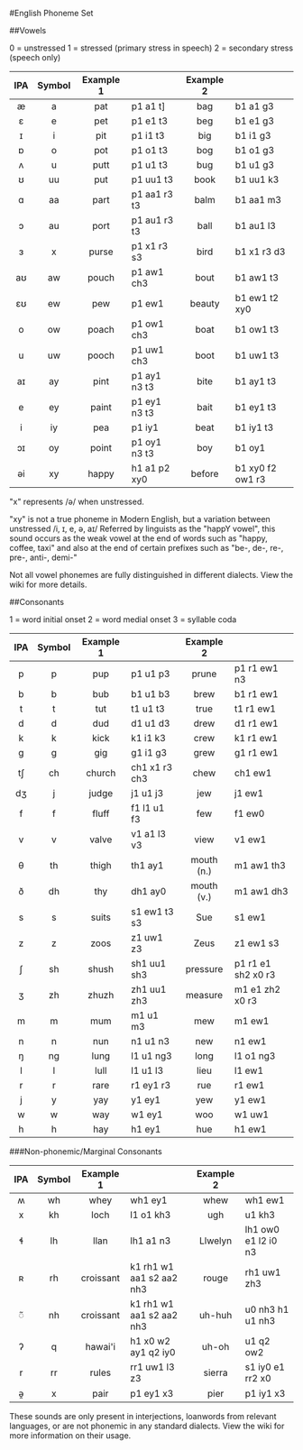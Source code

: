 #English Phoneme Set

##Vowels

0 = unstressed
1 = stressed (primary stress in speech)
2 = secondary stress (speech only)

| IPA | Symbol | Example 1 |              | Example 2 |                  |
|:---:|:------:|:---------:|:-------------|:---------:|:-----------------|
|  æ  |   a    |   pat     | p1 a1 t]     |   bag     | b1 a1 g3         |
|  ɛ  |	  e    |   pet     | p1 e1 t3     |   beg     | b1 e1 g3         |
|  ɪ  |   i    |   pit     | p1 i1 t3     |   big     | b1 i1 g3         |
|  ɒ  |   o    |   pot     | p1 o1 t3     |   bog     | b1 o1 g3         |
|  ʌ  |   u    |   putt    | p1 u1 t3     |   bug     | b1 u1 g3         |
|  ʊ  |   uu   |   put     | p1 uu1 t3    |   book    | b1 uu1 k3        |
|  ɑ  |   aa   |   part    | p1 aa1 r3 t3 |   balm    | b1 aa1 m3        |
|  ɔ  |   au   |   port    | p1 au1 r3 t3 |   ball    | b1 au1 l3        |
|  ɜ  |   x    |   purse   | p1 x1 r3 s3  |   bird    | b1 x1 r3 d3      |
|  aʊ |   aw   |   pouch   | p1 aw1 ch3   |   bout    | b1 aw1 t3        |
|  ɛʊ |   ew   |   pew     | p1 ew1       |   beauty  | b1 ew1 t2 xy0    |
|  o  |   ow   |   poach   | p1 ow1 ch3   |   boat    | b1 ow1 t3        |
|  u  |   uw   |   pooch   | p1 uw1 ch3   |   boot    | b1 uw1 t3        |
|  aɪ |   ay   |   pint    | p1 ay1 n3 t3 |   bite    | b1 ay1 t3        |
|  e  |   ey   |   paint   | p1 ey1 n3 t3 |   bait    | b1 ey1 t3        |
|  i  |   iy   |   pea     | p1 iy1       |   beat    | b1 iy1 t3        |
|  ɔɪ |   oy   |   point   | p1 oy1 n3 t3 |   boy     | b1 oy1           |
|  əi |   xy   |   happy   | h1 a1 p2 xy0 |   before  | b1 xy0 f2 ow1 r3 |

"x" represents /ə/ when unstressed.

"xy" is not a true phoneme in Modern English, but a variation between unstressed /i, ɪ, e, ə, aɪ/
Referred by linguists as the "happY vowel", this sound occurs as the weak vowel at the end of words such as "happy, coffee, taxi"
and also at the end of certain prefixes such as "be-, de-, re-, pre-, anti-, demi-"

Not all vowel phonemes are fully distinguished in different dialects. View the wiki for more details.

##Consonants

1 = word initial onset
2 = word medial onset
3 = syllable coda

| IPA | Symbol | Example 1 |               | Example 2   |                    |
|:---:|:------:|:---------:|:--------------|:-----------:|:-------------------|
|  p  |   p    |   pup     | p1 u1 p3      |  prune      | p1 r1 ew1 n3       |
|  b  |   b    |   bub     | b1 u1 b3      |  brew       | b1 r1 ew1          |
|  t  |   t    |   tut     | t1 u1 t3      |  true       | t1 r1 ew1          |
|  d  |   d    |   dud     | d1 u1 d3      |  drew       | d1 r1 ew1          |
|  k  |   k    |   kick    | k1 i1 k3      |  crew       | k1 r1 ew1          |
|  g  |   g    |   gig     | g1 i1 g3      |  grew       | g1 r1 ew1          |
|  tʃ |   ch   |   church  | ch1 x1 r3 ch3 |  chew       | ch1 ew1            |
|  dʒ |   j    |   judge   | j1 u1 j3      |  jew        | j1 ew1             |
|  f  |   f    |   fluff   | f1 l1 u1 f3   |  few        | f1 ew0             |
|  v  |   v    |   valve   | v1 a1 l3 v3   |  view       | v1 ew1             |
|  θ  |   th   |   thigh   | th1 ay1       |  mouth (n.) | m1 aw1 th3         |
|  ð  |   dh   |   thy     | dh1 ay0       |  mouth (v.) | m1 aw1 dh3         |
|  s  |   s    |   suits   | s1 ew1 t3 s3  |  Sue        | s1 ew1             |
|  z  |   z    |   zoos    | z1 uw1 z3     |  Zeus       | z1 ew1 s3          |
|  ʃ  |   sh   |   shush   | sh1 uu1 sh3   |  pressure   | p1 r1 e1 sh2 x0 r3 |
|  ʒ  |   zh   |   zhuzh   | zh1 uu1 zh3   |  measure    | m1 e1 zh2 x0 r3    |
|  m  |   m    |   mum     | m1 u1 m3      |  mew        | m1 ew1             |
|  n  |   n    |   nun     | n1 u1 n3      |  new        | n1 ew1             |
|  ŋ  |   ng   |   lung    | l1 u1 ng3     |  long       | l1 o1 ng3          |
|  l  |   l    |   lull    | l1 u1 l3      |  lieu       | l1 ew1             |
|  r  |   r    |   rare    | r1 ey1 r3     |  rue        | r1 ew1             |
|  j  |   y    |   yay     | y1 ey1        |  yew        | y1 ew1             |
|  w  |   w    |   way     | w1 ey1        |  woo        | w1 uw1             |
|  h  |   h    |   hay     | h1 ey1        |  hue        | h1 ew1             |

###Non-phonemic/Marginal Consonants

| IPA | Symbol | Example 1 |                          | Example 2    |                     |
|:---:|:------:|:---------:|:-------------------------|:------------:|:--------------------|
|  ʍ  |   wh   | whey      | wh1 ey1                  |  whew        | wh1 ew1             |
|  x  |   kh   | loch      | l1 o1 kh3                |  ugh         | u1 kh3              |
|  ɬ  |   lh   | llan      | lh1 a1 n3                |  Llwelyn     | lh1 ow0 e1 l2 i0 n3 |
|  ʀ  |   rh   | croissant | k1 rh1 w1 aa1 s2 aa2 nh3 |  rouge       | rh1 uw1 zh3         |
|  ◌̃  |   nh   | croissant | k1 rh1 w1 aa1 s2 aa2 nh3 |  uh-huh      | u0 nh3 h1 u1 nh3    |
|  ʔ  |   q    | hawai'i   | h1 x0 w2 ay1 q2 iy0      |  uh-oh       | u1 q2 ow2           |
|  r  |   rr   | rules     | rr1 uw1 l3 z3            |  sierra      | s1 iy0 e1 rr2 x0    |
|  ə̯  |   x    | pair      | p1 ey1 x3                |  pier        | p1 iy1 x3           |

These sounds are only present in interjections, loanwords from relevant languages, or are not phonemic in any standard dialects.
View the wiki for more information on their usage.